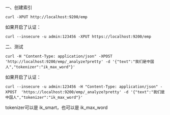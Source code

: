 一、创建索引

```shell
curl -XPUT http://localhost:9200/emp
```

如果开启了认证：
```shell
curl --insecure -u admin:123456 -XPUT https://localhost:9200/emp
```

二、测试

```shell
curl -H "Content-Type: application/json" -XPOST  'http://localhost:9200/emp/_analyze?pretty' -d '{"text":"我们是中国人","tokenizer":"ik_max_word"}'
```

如果开启了认证：
```shell
curl --insecure -u admin:123456 -H "Content-Type: application/json" -XPOST  'https://localhost:9200/emp/_analyze?pretty' -d '{"text":"我们是中国人","tokenizer":"ik_max_word"}'
```

tokenizer可以是 ik_smart，也可以是 ik_max_word